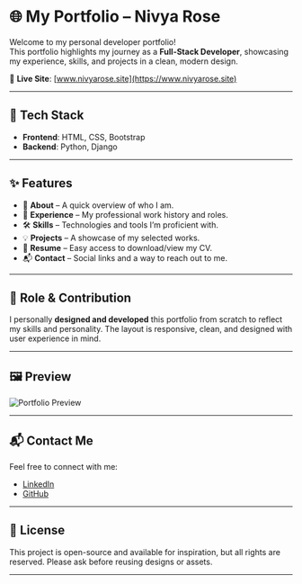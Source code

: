 # 🌐 My Portfolio – Nivya Rose

Welcome to my personal developer portfolio!  
This portfolio highlights my journey as a **Full-Stack Developer**, showcasing my experience, skills, and projects in a clean, modern design.

🔗 **Live Site**: [www.nivyarose.site](https://www.nivyarose.site)

---

## 🚀 Tech Stack

- **Frontend**: HTML, CSS, Bootstrap  
- **Backend**: Python, Django

---

## ✨ Features

- 📄 **About** – A quick overview of who I am.
- 💼 **Experience** – My professional work history and roles.
- 🛠️ **Skills** – Technologies and tools I’m proficient with.
- 💡 **Projects** – A showcase of my selected works.
- 📄 **Resume** – Easy access to download/view my CV.
- 📬 **Contact** – Social links and a way to reach out to me.

---

## 🧠 Role & Contribution

I personally **designed and developed** this portfolio from scratch to reflect my skills and personality. The layout is responsive, clean, and designed with user experience in mind.

---

## 🖼️ Preview

![Portfolio Preview](./e5375b29-0cdc-452b-9c91-292e84f61592.png)

---

## 📬 Contact Me

Feel free to connect with me:

- [LinkedIn](https://www.linkedin.com/in/nivya-rose)
- [GitHub](https://github.com/nivya-rose)


---

## 📌 License

This project is open-source and available for inspiration, but all rights are reserved. Please ask before reusing designs or assets.

---

